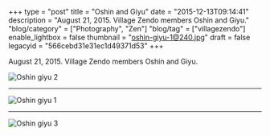 +++
type = "post"
title = "Oshin and Giyu"
date = "2015-12-13T09:14:41"
description = "August 21, 2015. Village Zendo members Oshin and Giyu."
"blog/category" = ["Photography", "Zen"]
"blog/tag" = ["villagezendo"]
enable_lightbox = false
thumbnail = "oshin-giyu-1@240.jpg"
draft = false
legacyid = "566cebd31e31ec1d49371d53"
+++

<p>August 21, 2015. Village Zendo members Oshin and Giyu.</p>
<p><img style="display:block; margin-left:auto; margin-right:auto;" src="oshin-giyu-2.jpg" alt="Oshin giyu 2" title="Oshin giyu 2" /></p>
<hr />
<p><img style="display:block; margin-left:auto; margin-right:auto;" src="oshin-giyu-1.jpg" alt="Oshin giyu 1" title="Oshin giyu 1" /></p>
<hr />
<p><img style="display:block; margin-left:auto; margin-right:auto;" src="oshin-giyu-3.jpg" alt="Oshin giyu 3" title="Oshin giyu 3" /></p>
    